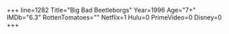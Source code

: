 +++
line=1282
Title="Big Bad Beetleborgs"
Year=1996
Age="7+"
IMDb="6.3"
RottenTomatoes=""
Netflix=1
Hulu=0
PrimeVideo=0
Disney=0
+++

